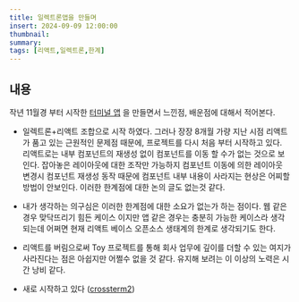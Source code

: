 ```yaml
---
title: 일렉트론앱을 만들며
insert: 2024-09-09 12:00:00
thumbnail: 
summary: 
tags: [리액트,일렉트론,한계]
---
```


## 내용
작년 11월경 부터 시작한 <a href="https://github.com/RedPeanut/crossterm" target="_blank">터미널 앱</a> 을 만들면서 느낀점, 배운점에 대해서 적어본다.

- 일렉트론+리액트 조합으로 시작 하였다. 그러나 장장 8개월 가량 지난 시점 리액트가 품고 있는 근원적인 문제점 때문에, 프로젝트를 다시 처음 부터 시작하고 있다. 리액트로는 내부 컴포넌트의 재생성 없이 컴포넌트를 이동 할 수가 없는 것으로 보인다. 잡아놓은 레이아웃에 대한 조작만 가능하지 컴포넌트 이동에 의한 레이아웃 변경시 컴포넌트 재생성 동작 때문에 컴포넌트 내부 내용이 사라지는 현상은 어찌할 방법이 안보인다. 이러한 한계점에 대한 논의 글도 없는것 같다.

- 내가 생각하는 의구심은 이러한 한계점에 대한 소요가 없는가 하는 점이다. 웹 같은 경우 맞닥뜨리기 힘든 케이스 이지만 앱 같은 경우는 충분히 가능한 케이스라 생각되는데 어쩌면 현재 리액트 베이스 오픈소스 생태계의 한계로 생각되기도 한다.

- 리액트를 버림으로써 Toy 프로젝트를 통해 회사 업무에 깊이를 더할 수 있는 여지가 사라진다는 점은 아쉽지만 어쩔수 없을 것 같다. 유지해 보려는 이 이상의 노력은 시간 낭비 같다.

- 새로 시작하고 있다 (<a href="https://github.com/RedPeanut/crossterm2" target="_blank">crossterm2</a>)

